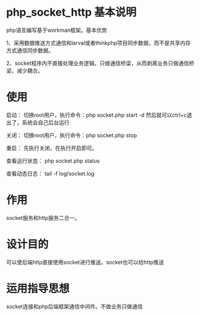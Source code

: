# php_socket_http 基本说明
php语言编写基于workman框架。基本优势

1、采用数据推送方式通信和larval或者thinkphp项目同步数据，而不是共享内存方式通信同步数据。

2、socket程序内不直接处理业务逻辑，只做通信桥梁，从而剥离业务只做通信桥梁，减少耦合。

# 使用
启动： 切换root用户，执行命令：php socket.php start -d 然后就可以ctrl+c退出了，系统会自己后台运行

关闭： 切换root用户，执行命令：php socket.php stop

重启： 先执行关闭，在执行开启即可。

查看运行状态： php socket.php status

查看动态日志： tail -f log/socket.log

# 作用
socket服务和http服务二合一。
# 设计目的
可以使后端http直接使用socket进行推送。socket也可以给http推送
# 运用指导思想
socket连接和php后端框架通信中间件。不做业务只做通信
